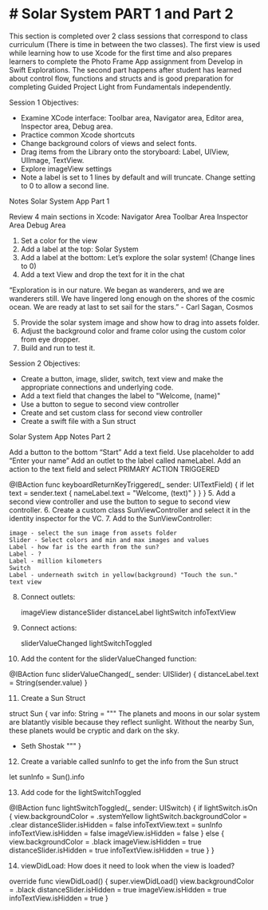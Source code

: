 # #  Solar System PART 1 and Part 2

This section is completed over 2 class sessions that correspond to class curriculum (There is time in between the two classes).  The first view is used while learning how to use Xcode for the first time and also prepares learners to complete the Photo Frame App assignment from Develop in Swift Explorations.  The second part happens after student has learned about control flow, functions and structs and is good preparation for completing Guided Project Light from Fundamentals independently. 

Session 1 Objectives:
- Examine XCode interface: Toolbar area, Navigator area, Editor area, Inspector area, Debug area.
- Practice common Xcode shortcuts
- Change background colors of views and select fonts.
- Drag items from the Library onto the storyboard:  Label, UIView, UIImage, TextView.
- Explore imageView settings
- Note a label is set to 1 lines by default and will truncate.  Change setting to 0 to allow a second line.

Notes Solar System App Part 1

Review 4 main sections in Xcode:
Navigator Area
Toolbar Area
Inspector Area
Debug Area

1. Set a color for the view
2. Add a label at the top: Solar System
3. Add a label at the bottom:  Let’s explore the solar system!  (Change lines to 0)
4. Add a text View and drop the text for it in the chat

“Exploration is in our nature.  We began as wanderers, and we are wanderers still.  We have lingered long enough on the shores of the cosmic ocean.  We are ready at last to set sail for the stars.”  - Carl Sagan, Cosmos

5. Provide the solar system image and show how to drag into assets folder.
6. Adjust the background color and frame color using the custom color from eye dropper.
7. Build and run to test it.

  
Session 2 Objectives:
- Create a button, image, slider, switch, text view and make the appropriate connections and underlying code.
- Add a text field that changes the label to "Welcome, \(name)"
- Use a button to segue to second view controller
- Create and set custom class for second view controller
- Create a swift file with a Sun struct 

Solar System App Notes Part 2

Add a button to the bottom “Start”
Add a text field.  Use placeholder to add “Enter your name”
Add an outlet to the label called nameLabel.
Add an action to the text field and select PRIMARY ACTION TRIGGERED

   @IBAction func keyboardReturnKeyTriggered(_ sender: UITextField) {
        if let text = sender.text {
            nameLabel.text = "Welcome, \(text)"
        }
    }
}
5.  Add a second view controller and use the button to segue to second view controller.
6. Create a custom class SunViewController and select it in the identity inspector for the VC.
7.  Add to the SunViewController:

    image - select the sun image from assets folder
    Slider - Select colors and min and max images and values
    Label - how far is the earth from the sun?
    Label - ?
    Label - million kilometers
    Switch
    Label - underneath switch in yellow(background) "Touch the sun."
    text view 

8.  Connect outlets:

    imageView
    distanceSlider
    distanceLabel
    lightSwitch
    infoTextView

9.  Connect actions:
    
    sliderValueChanged
    lightSwitchToggled

10.   Add the content for the sliderValueChanged function:

@IBAction func sliderValueChanged(_ sender: UISlider) {
        distanceLabel.text = String(sender.value)
    }

11.  Create a Sun Struct

struct Sun {
    var info: String = """
The planets and moons in our solar system are blatantly visible because they reflect sunlight.  Without the nearby Sun, these planets would be cryptic and dark on the sky.
- Seth Shostak
"""
}

12.  Create a variable called sunInfo to get the info from the Sun struct

 let sunInfo = Sun().info


13.  Add code for the lightSwitchToggled
  

@IBAction func lightSwitchToggled(_ sender: UISwitch) {
        if lightSwitch.isOn {
            view.backgroundColor = .systemYellow
            lightSwitch.backgroundColor = .clear
            distanceSlider.isHidden = false
            infoTextView.text = sunInfo
            infoTextView.isHidden = false
            imageView.isHidden = false
        } else {
            view.backgroundColor = .black
            imageView.isHidden = true
            distanceSlider.isHidden = true
            infoTextView.isHidden = true
        }
    }
    
14.  viewDidLoad:  How does it need to look when the view is loaded?

 override func viewDidLoad() {
        super.viewDidLoad()
        view.backgroundColor = .black
        distanceSlider.isHidden = true
        imageView.isHidden = true
        infoTextView.isHidden = true
    }
